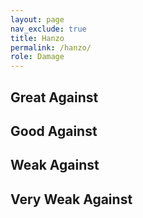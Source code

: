 ```yaml
---
layout: page
nav_exclude: true
title: Hanzo
permalink: /hanzo/
role: Damage
---
```

## Great Against

## Good Against

## Weak Against

## Very Weak Against